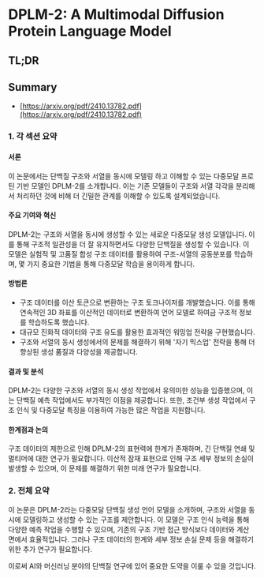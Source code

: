 # DPLM-2: A Multimodal Diffusion Protein Language Model
## TL;DR
## Summary
- [https://arxiv.org/pdf/2410.13782.pdf](https://arxiv.org/pdf/2410.13782.pdf)

### 1. 각 섹션 요약

#### 서론

이 논문에서는 단백질 구조와 서열을 동시에 모델링 하고 이해할 수 있는 다중모달 프로틴 기반 모델인 DPLM-2를 소개합니다. 이는 기존 모델들이 구조와 서열 각각을 분리해서 처리하던 것에 비해 더 긴밀한 관계를 이해할 수 있도록 설계되었습니다.

#### 주요 기여와 혁신

DPLM-2는 구조와 서열을 동시에 생성할 수 있는 새로운 다중모달 생성 모델입니다. 이를 통해 구조적 일관성을 더 잘 유지하면서도 다양한 단백질을 생성할 수 있습니다. 이 모델은 실험적 및 고품질 합성 구조 데이터를 활용하여 구조-서열의 공동분포를 학습하며, 몇 가지 중요한 기법을 통해 다중모달 학습을 용이하게 합니다.

#### 방법론

- 구조 데이터를 이산 토큰으로 변환하는 구조 토크나이저를 개발했습니다. 이를 통해 연속적인 3D 좌표를 이산적인 데이터로 변환하여 언어 모델로 하여금 구조적 정보를 학습하도록 했습니다.
- 대규모 진화적 데이터와 구조 유도를 활용한 효과적인 워밍업 전략을 구현했습니다.
- 구조와 서열의 동시 생성에서의 문제를 해결하기 위해 '자기 믹스업' 전략을 통해 더 향상된 생성 품질과 다양성을 제공합니다.

#### 결과 및 분석

DPLM-2는 다양한 구조와 서열의 동시 생성 작업에서 유의미한 성능을 입증했으며, 이는 단백질 예측 작업에서도 부가적인 이점을 제공합니다. 또한, 조건부 생성 작업에서 구조 인식 및 다중모달 특징을 이용하여 가능한 많은 작업을 지원합니다.

#### 한계점과 논의

구조 데이터의 제한으로 인해 DPLM-2의 표현력에 한계가 존재하며, 긴 단백질 연쇄 및 멀티머에 대한 연구가 필요합니다. 이산적 잠재 표현으로 인해 구조 세부 정보의 손실이 발생할 수 있으며, 이 문제를 해결하기 위한 미래 연구가 필요합니다.

### 2. 전체 요약

이 논문은 DPLM-2라는 다중모달 단백질 생성 언어 모델을 소개하며, 구조와 서열을 동시에 모델링하고 생성할 수 있는 구조를 제안합니다. 이 모델은 구조 인식 능력을 통해 다양한 예측 작업을 수행할 수 있으며, 기존의 구조 기반 접근 방식보다 데이터와 계산 면에서 효율적입니다. 그러나 구조 데이터의 한계와 세부 정보 손실 문제 등을 해결하기 위한 추가 연구가 필요합니다. 

이로써 AI와 머신러닝 분야의 단백질 연구에 있어 중요한 도약을 이룰 수 있을 것입니다.